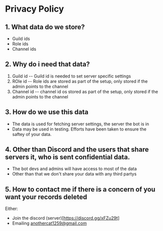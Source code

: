 # Privacy Policy

## 1. What data do we store?
- Guild ids
- Role ids
- Channel ids

## 2. Why do i need that data?
1. Guild id -- Guild id is needed to set server specific settings
2. ROle id -- Role ids are stored as part of the setup, only stored if the admin points to the channel
3. Channel id -- channel id os stored as part of the setup, only stored if the admin points to the channel

## 3. How do we use this data
- The data is used for fetching server settings, the server the bot is in
- Data may be used in testing. Efforts have been taken to ensure the saftey of your data.

## 4. Other than Discord and the users that share servers it, who is sent confidential data.
- The bot devs and admins will have access to most of the data
- Other than that we don't share your data with any third partys

## 5. How to contact me if there is a concern of you want your records deleted
Either:
- Join the discord (server)[https://discord.gg/xFZu29t]
- Emailing anothercat1259@gmail.com
